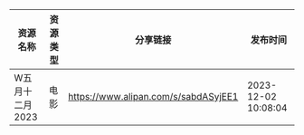 | 资源名称       | 资源类型 | 分享链接                                 | 发布时间                |
| ---------- | ---- | ------------------------------------ | ------------------- |
| W五月十二月2023 | 电影   | https://www.alipan.com/s/sabdASyjEE1 | 2023-12-02 10:08:04 |

